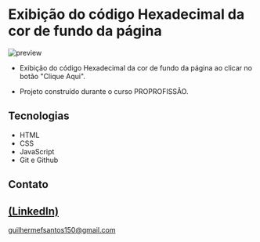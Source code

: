 # Exibição do código Hexadecimal da cor de fundo da página

![preview](https://github.com/GuilhermeSK2/Botao-que-muda-a-cor-de-fundo-da-pagina-com-JavaScript/assets/139295562/38586842-6195-46f2-82b2-9b080f83ba7c)
 
 - Exibição do código Hexadecimal da cor de fundo da página ao clicar no botão "Clique Aqui".

 - Projeto construído durante o curso PROPROFISSÃO.

## Tecnologias

- HTML
- CSS
- JavaScript
- Git e Github

## Contato
[(LinkedIn)](https://www.linkedin.com/in/guilherme-freitas-9901a220b/)
-----
guilhermefsantos150@gmail.com

